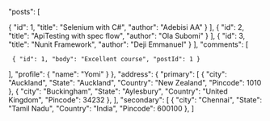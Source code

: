 
  "posts": [

   { "id": 1, "title": "Selenium with C#", "author": "Adebisi AA" }
  ],
   { "id": 2, "title": "ApiTesting with spec flow", "author": "Ola Subomi" }
  ],
   { "id": 3, "title": "Nunit Framework", "author": "Deji Emmanuel" }
  ],
  "comments": [
 
     { "id": 1, "body": "Excellent course", "postId": 1 }
  ],
  "profile": { "name": "Yomi" }
},
"address": {
"primary": [
{
"city": "Auckland",
"State": "Auckland",
"Country": "New Zealand",
"Pincode": 1010
},
{
"city": "Buckingham",
"State": "Aylesbury",
"Country": "United Kingdom",
"Pincode": 34232
},
],
"secondary": [
{
"city": "Chennai",
"State": "Tamil Nadu",
"Country": "India",
"Pincode": 600100
},
]
